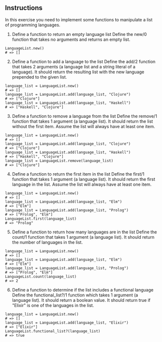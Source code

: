 ## Instructions
In this exercise you need to implement some functions to manipulate a list of programming languages.

1. Define a function to return an empty language list
Define the new/0 function that takes no arguments and returns an empty list.

```
LanguageList.new()
# => []
```

2. Define a function to add a language to the list
Define the add/2 function that takes 2 arguments (a language list and a string literal of a language). It should return the resulting list with the new language prepended to the given list.

```
language_list = LanguageList.new()
# => []
language_list = LanguageList.add(language_list, "Clojure")
# => ["Clojure"]
language_list = LanguageList.add(language_list, "Haskell")
# => ["Haskell", "Clojure"]
```

3. Define a function to remove a language from the list
Define the remove/1 function that takes 1 argument (a language list). It should return the list without the first item. Assume the list will always have at least one item.

```
language_list = LanguageList.new()
# => []
language_list = LanguageList.add(language_list, "Clojure")
# => ["Clojure"]
language_list = LanguageList.add(language_list, "Haskell")
# => ["Haskell", "Clojure"]
language_list = LanguageList.remove(language_list)
# => ["Clojure"]
```

4. Define a function to return the first item in the list
Define the first/1 function that takes 1 argument (a language list). It should return the first language in the list. Assume the list will always have at least one item.

```
language_list = LanguageList.new()
# => []
language_list = LanguageList.add(language_list, "Elm")
# => ["Elm"]
language_list = LanguageList.add(language_list, "Prolog")
# => ["Prolog", "Elm"]
LanguageList.first(language_list)
# => "Prolog"
```

5. Define a function to return how many languages are in the list
Define the count/1 function that takes 1 argument (a language list). It should return the number of languages in the list.

```
language_list = LanguageList.new()
# => []
language_list = LanguageList.add(language_list, "Elm")
# => ["Elm"]
language_list = LanguageList.add(language_list, "Prolog")
# => ["Prolog", "Elm"]
LanguageList.count(language_list)
# => 2
```

6. Define a function to determine if the list includes a functional language
Define the functional_list?/1 function which takes 1 argument (a language list). It should return a boolean value. It should return true if "Elixir" is one of the languages in the list.

```
language_list = LanguageList.new()
# => []
language_list = LanguageList.add(language_list, "Elixir")
# => ["Elixir"]
LanguageList.functional_list?(language_list)
# => true
```